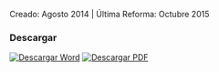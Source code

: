 
Creado: Agosto 2014 | Última Reforma: Octubre 2015

### Descargar

<a href="#"><img src="../imagenes/icono-word.png" alt="Descargar Word"></a> <a href="reglamento-interior-contraloria.pdf"><img src="../imagenes/icono-pdf.png" alt="Descargar PDF"></a>
